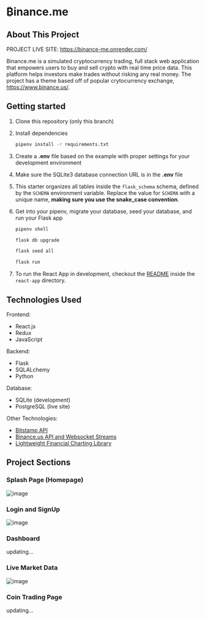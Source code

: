 # ₿inance.me

## About This Project

PROJECT LIVE SITE: https://binance-me.onrender.com/

Binance.me is a simulated cryptocurrency trading, full stack web application that empowers users to buy and sell crypto with real time price data. This platform helps investors make trades without risking any real money. The project has a theme based off of popular crytocurrency exchange, https://www.binance.us/. 

## Getting started
1. Clone this repository (only this branch)

2. Install dependencies

      ```bash
      pipenv install -r requirements.txt
      ```

3. Create a **.env** file based on the example with proper settings for your
   development environment

4. Make sure the SQLite3 database connection URL is in the **.env** file

5. This starter organizes all tables inside the `flask_schema` schema, defined
   by the `SCHEMA` environment variable.  Replace the value for
   `SCHEMA` with a unique name, **making sure you use the snake_case
   convention**.

6. Get into your pipenv, migrate your database, seed your database, and run your Flask app

   ```bash
   pipenv shell
   ```

   ```bash
   flask db upgrade
   ```

   ```bash
   flask seed all
   ```

   ```bash
   flask run
   ```

7. To run the React App in development, checkout the [README](./react-app/README.md) inside the `react-app` directory.

## Technologies Used
Frontend:
- React.js
- Redux
- JavaScript

Backend:
- Flask 
- SQLALchemy
- Python

Database: 
- SQLite (development)
- PostgreSQL (live site)

Other Technologies: 
- [Bitstamp API](https://www.bitstamp.net/api/)
- [Binance.us API and Websocket Streams](https://docs.binance.us/#introduction)
- [Lightweight Financial Charting Library](https://www.tradingview.com/lightweight-charts/)

## Project Sections

### Splash Page (Homepage)
![image](https://user-images.githubusercontent.com/102005831/211088361-b671d504-6c24-4f08-85c9-bd2eb5c8491c.png)

### Login and SignUp
![image](https://user-images.githubusercontent.com/102005831/211088572-35a0bc69-5ce1-40d4-bbd8-f9ef68c8ed2f.png)

### Dashboard
updating...
### Live Market Data
![image](https://user-images.githubusercontent.com/102005831/211088696-b06764c5-74df-4613-979b-56db0f74c947.png)

### Coin Trading Page
updating...
